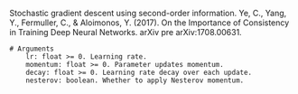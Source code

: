    Stochastic gradient descent using second-order information.
   Ye, C., Yang, Y., Fermuller, C., & Aloimonos, Y. (2017). 
   On the Importance of Consistency in Training Deep Neural Networks. arXiv pre
   arXiv:1708.00631.

    # Arguments
        lr: float >= 0. Learning rate.
        momentum: float >= 0. Parameter updates momentum.
        decay: float >= 0. Learning rate decay over each update.
        nesterov: boolean. Whether to apply Nesterov momentum.
    


